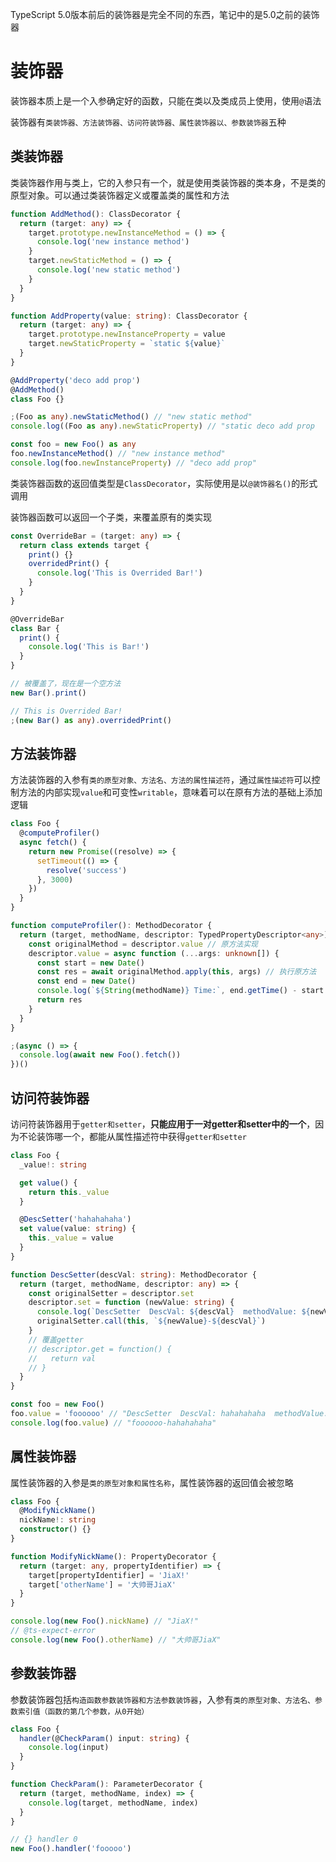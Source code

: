 TypeScript 5.0版本前后的装饰器是完全不同的东西，笔记中的是5.0之前的装饰器

# 装饰器

装饰器本质上是一个入参确定好的函数，只能在类以及类成员上使用，使用`@`语法

装饰器有`类装饰器、方法装饰器、访问符装饰器、属性装饰器以、参数装饰器`五种

## 类装饰器

类装饰器作用与类上，它的入参只有一个，就是使用类装饰器的类本身，不是类的原型对象。可以通过类装饰器定义或覆盖类的属性和方法

```ts
function AddMethod(): ClassDecorator {
  return (target: any) => {
    target.prototype.newInstanceMethod = () => {
      console.log('new instance method')
    }
    target.newStaticMethod = () => {
      console.log('new static method')
    }
  }
}

function AddProperty(value: string): ClassDecorator {
  return (target: any) => {
    target.prototype.newInstanceProperty = value
    target.newStaticProperty = `static ${value}`
  }
}

@AddProperty('deco add prop')
@AddMethod()
class Foo {}

;(Foo as any).newStaticMethod() // "new static method"
console.log((Foo as any).newStaticProperty) // "static deco add prop

const foo = new Foo() as any
foo.newInstanceMethod() // "new instance method"
console.log(foo.newInstanceProperty) // "deco add prop"
```

类装饰器函数的返回值类型是`ClassDecorator`，实际使用是以`@装饰器名()`的形式调用

装饰器函数可以返回一个子类，来覆盖原有的类实现

```ts
const OverrideBar = (target: any) => {
  return class extends target {
    print() {}
    overridedPrint() {
      console.log('This is Overrided Bar!')
    }
  }
}

@OverrideBar
class Bar {
  print() {
    console.log('This is Bar!')
  }
}

// 被覆盖了，现在是一个空方法
new Bar().print()

// This is Overrided Bar!
;(new Bar() as any).overridedPrint()
```

## 方法装饰器

方法装饰器的入参有`类的原型对象、方法名、方法的属性描述符`，通过`属性描述符`可以控制方法的内部实现`value`和可变性`writable`，意味着可以在原有方法的基础上添加逻辑

```ts
class Foo {
  @computeProfiler()
  async fetch() {
    return new Promise((resolve) => {
      setTimeout(() => {
        resolve('success')
      }, 3000)
    })
  }
}

function computeProfiler(): MethodDecorator {
  return (target, methodName, descriptor: TypedPropertyDescriptor<any>) => {
    const originalMethod = descriptor.value // 原方法实现
    descriptor.value = async function (...args: unknown[]) {
      const start = new Date()
      const res = await originalMethod.apply(this, args) // 执行原方法
      const end = new Date()
      console.log(`${String(methodName)} Time:`, end.getTime() - start.getTime())
      return res
    }
  }
}

;(async () => {
  console.log(await new Foo().fetch())
})()
```

## 访问符装饰器

访问符装饰器用于`getter和setter`，**只能应用于一对getter和setter中的一个**，因为不论装饰哪一个，都能从属性描述符中获得`getter和setter`

```ts
class Foo {
  _value!: string

  get value() {
    return this._value
  }

  @DescSetter('hahahahaha')
  set value(value: string) {
    this._value = value
  }
}

function DescSetter(descVal: string): MethodDecorator {
  return (target, methodName, descriptor: any) => {
    const originalSetter = descriptor.set
    descriptor.set = function (newValue: string) {
      console.log(`DescSetter  DescVal: ${descVal}  methodValue: ${newValue}`)
      originalSetter.call(this, `${newValue}-${descVal}`)
    }
    // 覆盖getter
    // descriptor.get = function() {
    //   return val
    // }
  }
}

const foo = new Foo()
foo.value = 'foooooo' // "DescSetter  DescVal: hahahahaha  methodValue: foooooo"
console.log(foo.value) // "foooooo-hahahahaha"
```

## 属性装饰器

属性装饰器的入参是`类的原型对象和属性名称`，属性装饰器的返回值会被忽略

```ts
class Foo {
  @ModifyNickName()
  nickName!: string
  constructor() {}
}

function ModifyNickName(): PropertyDecorator {
  return (target: any, propertyIdentifier) => {
    target[propertyIdentifier] = 'JiaX!'
    target['otherName'] = '大帅哥JiaX'
  }
}

console.log(new Foo().nickName) // "JiaX!"
// @ts-expect-error
console.log(new Foo().otherName) // "大帅哥JiaX"
```

## 参数装饰器

参数装饰器包括`构造函数参数装饰器和方法参数装饰器`，入参有`类的原型对象、方法名、参数索引值（函数的第几个参数，从0开始）`

```ts
class Foo {
  handler(@CheckParam() input: string) {
    console.log(input)
  }
}

function CheckParam(): ParameterDecorator {
  return (target, methodName, index) => {
    console.log(target, methodName, index)
  }
}

// {} handler 0
new Foo().handler('fooooo')
```
